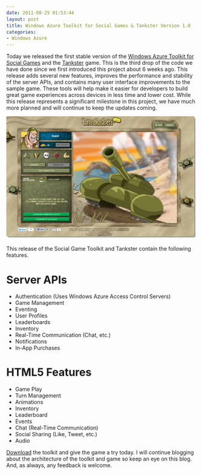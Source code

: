 ```yaml
---
date: 2011-08-25 01:53:44
layout: post
title: Windows Azure Toolkit for Social Games & Tankster Version 1.0
categories:
- Windows Azure
---
```


Today we released the first stable version of the [Windows Azure Toolkit for Social Games](http://go.microsoft.com/fwlink/?LinkID=234210) and the [Tankster](http://www.tankster.net/) game. This is the third drop of the code we have done since we first introduced this project about 6 weeks ago. This release adds several new features, improves the performance and stability of the server APIs, and contains many user interface improvements to the sample game. These tools will help make it easier for developers to build great game experiences across devices in less time and lower cost. While this release represents a significant milestone in this project, we have much more planned and will continue to keep the updates coming.

[![SNAGHTMLeb8cd3a](/images/2011/08/snaghtmleb8cd3a_thumb.png)](/images/2011/08/snaghtmleb8cd3a.png)

This release of the Social Game Toolkit and Tankster contain the following features.


# Server APIs

  * Authentication (Uses Windows Azure Access Control Servers)
  * Game Management
  * Eventing
  * User Profiles
  * Leaderboards
  * Inventory
  * Real-Time Communication (Chat, etc.)
  * Notifications
  * In-App Purchases


# HTML5 Features

  * Game Play
  * Turn Management
  * Animations
  * Inventory
  * Leaderboard
  * Events
  * Chat (Real-Time Communication)
  * Social Sharing (Like, Tweet, etc.)
  * Audio

[Download](http://go.microsoft.com/fwlink/?LinkID=234210) the toolkit and give the game a try today. I will continue blogging about the architecture of the toolkit and game so keep an eye on this blog. And, as always, any feedback is welcome.
